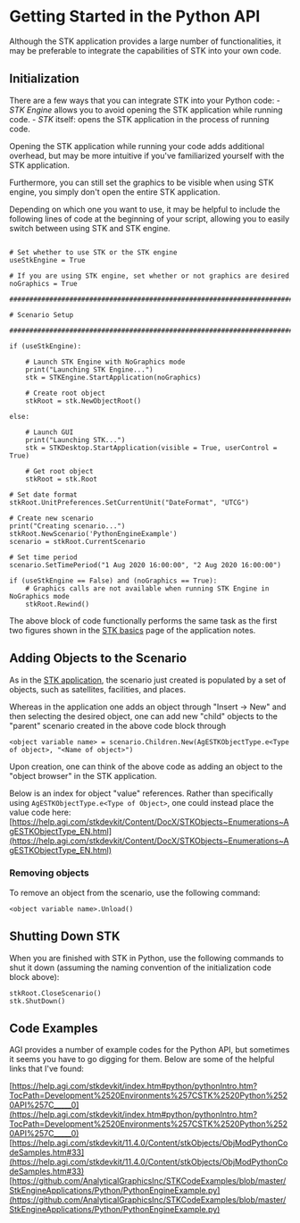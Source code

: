 # Getting Started in the Python API
Although the STK application provides a large number of functionalities, it may be preferable to integrate the capabilities of STK into your own code.

## Initialization
There are a few ways that you can integrate STK into your Python code:
	- *STK Engine* allows you to avoid opening the STK application while running code.
	- *STK* itself: opens the STK application in the process of running code.

Opening the STK application while running your code adds additional overhead, but may be more intuitive if you've familiarized yourself with the STK application.

Furthermore, you can still set the graphics to be visible when using STK engine, you simply don't open the entire STK application.

Depending on which one you want to use, it may be helpful to include the following lines of code at the beginning of your script, allowing you to easily switch between using STK and STK engine.

```

# Set whether to use STK or the STK engine
useStkEngine = True

# If you are using STK engine, set whether or not graphics are desired
noGraphics = True

############################################################################

# Scenario Setup

############################################################################

if (useStkEngine):

	# Launch STK Engine with NoGraphics mode
	print("Launching STK Engine...")
	stk = STKEngine.StartApplication(noGraphics)

	# Create root object
	stkRoot = stk.NewObjectRoot()

else:

	# Launch GUI
	print("Launching STK...")
	stk = STKDesktop.StartApplication(visible = True, userControl = True)

	# Get root object
	stkRoot = stk.Root

# Set date format 
stkRoot.UnitPreferences.SetCurrentUnit("DateFormat", "UTCG")
  
# Create new scenario
print("Creating scenario...")
stkRoot.NewScenario('PythonEngineExample')
scenario = stkRoot.CurrentScenario

# Set time period
scenario.SetTimePeriod("1 Aug 2020 16:00:00", "2 Aug 2020 16:00:00")

if (useStkEngine == False) and (noGraphics == True):
	# Graphics calls are not available when running STK Engine in NoGraphics mode
	stkRoot.Rewind()

```

The above block of code functionally performs the same task as the first two figures shown in the [STK basics](STK_application/STK_Basics.md) page of the application notes.


## Adding Objects to the Scenario

As in the [STK application](STK_application/STK_Basics.md), the scenario just created is populated by a set of objects, such as satellites, facilities, and places.

Whereas in the application one adds an object through "Insert -> New" and then selecting the desired object, one can add new "child" objects to the "parent" scenario created in the above code block through

```
<object variable name> = scenario.Children.New(AgESTKObjectType.e<Type of object>, "<Name of object>")
```

Upon creation, one can think of the above code as adding an object to the "object browser" in the STK application.

Below is an index for object "value" references. Rather than specifically using ```AgESTKObjectType.e<Type of Object>```, one could instead place the value code here:
[https://help.agi.com/stkdevkit/Content/DocX/STKObjects~Enumerations~AgESTKObjectType_EN.html](https://help.agi.com/stkdevkit/Content/DocX/STKObjects~Enumerations~AgESTKObjectType_EN.html)

### Removing objects
To remove an object from the scenario, use the following command:
```
<object variable name>.Unload()
```


## Shutting Down STK

When you are finished with STK in Python, use the following commands to shut it down (assuming the naming convention of the initialization code block above):

``` 
stkRoot.CloseScenario()
stk.ShutDown()
```

## Code Examples
AGI provides a number of example codes for the Python API, but sometimes it seems you have to go digging for them. Below are some of the helpful links that I've found:

[https://help.agi.com/stkdevkit/index.htm#python/pythonIntro.htm?TocPath=Development%2520Environments%257CSTK%2520Python%2520API%257C_____0](https://help.agi.com/stkdevkit/index.htm#python/pythonIntro.htm?TocPath=Development%2520Environments%257CSTK%2520Python%2520API%257C_____0)
[https://help.agi.com/stkdevkit/11.4.0/Content/stkObjects/ObjModPythonCodeSamples.htm#33](https://help.agi.com/stkdevkit/11.4.0/Content/stkObjects/ObjModPythonCodeSamples.htm#33)
[https://github.com/AnalyticalGraphicsInc/STKCodeExamples/blob/master/StkEngineApplications/Python/PythonEngineExample.py](https://github.com/AnalyticalGraphicsInc/STKCodeExamples/blob/master/StkEngineApplications/Python/PythonEngineExample.py)
